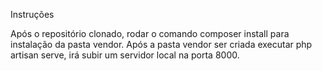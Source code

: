 Instruções

Após o repositório clonado, rodar o comando composer install para instalação da pasta vendor.
Após a pasta vendor ser criada executar php artisan serve, irá subir um servidor local na porta 8000.

